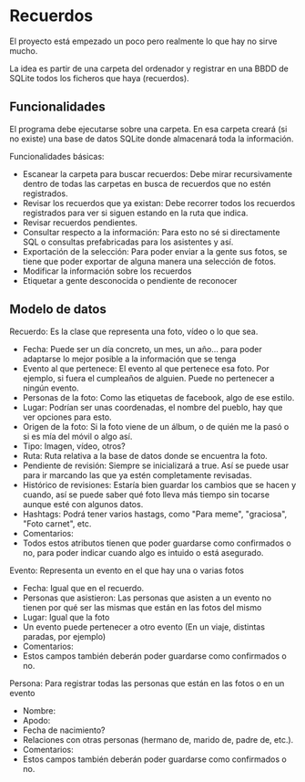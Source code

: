 # Recuerdos

El proyecto está empezado un poco pero realmente lo que hay no sirve mucho.

La idea es partir de una carpeta del ordenador y registrar en una BBDD de SQLite todos los ficheros que haya (recuerdos).

## Funcionalidades

El programa debe ejecutarse sobre una carpeta. En esa carpeta creará (si no existe) una base de datos SQLite donde almacenará toda la información.

Funcionalidades básicas:
 - Escanear la carpeta para buscar recuerdos: Debe mirar recursivamente dentro de todas las carpetas en busca de recuerdos que no estén registrados.
 - Revisar los recuerdos que ya existan: Debe recorrer todos los recuerdos registrados para ver si siguen estando en la ruta que indica.
 - Revisar recuerdos pendientes.
 - Consultar respecto a la información: Para esto no sé si directamente SQL o consultas prefabricadas para los asistentes y así.
 - Exportación de la selección: Para poder enviar a la gente sus fotos, se tiene que poder exportar de alguna manera una selección de fotos.
 - Modificar la información sobre los recuerdos
 - Etiquetar a gente desconocida o pendiente de reconocer

## Modelo de datos

Recuerdo: Es la clase que representa una foto, vídeo o lo que sea.

 - Fecha: Puede ser un día concreto, un mes, un año... para poder adaptarse lo mejor posible a la información que se tenga
 - Evento al que pertenece: El evento al que pertenece esa foto. Por ejemplo, si fuera el cumpleaños de alguien. Puede no pertenecer a ningún evento.
 - Personas de la foto: Como las etiquetas de facebook, algo de ese estilo.
 - Lugar: Podrían ser unas coordenadas, el nombre del pueblo, hay que ver opciones para esto.
 - Origen de la foto: Si la foto viene de un álbum, o de quién me la pasó o si es mía del móvil o algo así.
 - Tipo: Imagen, vídeo, otros?
 - Ruta: Ruta relativa a la base de datos donde se encuentra la foto.
 - Pendiente de revisión: Siempre se inicializará a true. Así se puede usar para ir marcando las que ya estén completamente revisadas.
 - Histórico de revisiones: Estaría bien guardar los cambios que se hacen y cuando, así se puede saber qué foto lleva más tiempo sin tocarse aunque esté con algunos datos.
 - Hashtags: Podrá tener varios hastags, como "Para meme", "graciosa", "Foto carnet", etc.
 - Comentarios: 
 - Todos estos atributos tienen que poder guardarse como confirmados o no, para poder indicar cuando algo es intuido o está asegurado.

Evento: Representa un evento en el que hay una o varias fotos
 - Fecha: Igual que en el recuerdo.
 - Personas que asistieron: Las personas que asisten a un evento no tienen por qué ser las mismas que están en las fotos del mismo
 - Lugar: Igual que la foto
 - Un evento puede pertenecer a otro evento (En un viaje, distintas paradas, por ejemplo)
 - Comentarios: 
 - Estos campos también deberán poder guardarse como confirmados o no.

Persona: Para registrar todas las personas que están en las fotos o en un evento
 - Nombre: 
 - Apodo:
 - Fecha de nacimiento?
 - Relaciones con otras personas (hermano de, marido de, padre de, etc.).
 - Comentarios: 
 - Estos campos también deberán poder guardarse como confirmados o no.